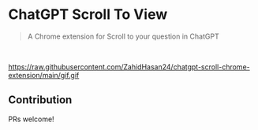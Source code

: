 # ChatGPT Scroll To View
> A Chrome extension for Scroll to your question in ChatGPT
<br/>

https://raw.githubusercontent.com/ZahidHasan24/chatgpt-scroll-chrome-extension/main/gif.gif

## Contribution
PRs welcome!
